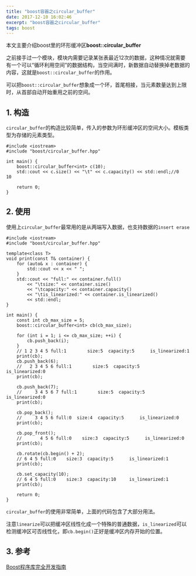 ```yaml
---
title: "boost容器之circular_buffer"
date: 2017-12-10 16:02:46
excerpt: "boost容器之circular_buffer"
tags: boost
---
```


本文主要介绍boost里的环形缓冲区**boost::circular_buffer**

之前接手过一个模块，模块内需要记录某张表最近12次的数据，这种情况就需要有一个可以“循环利用空间”的数据结构，当空间满时，新数据自动替换掉老数据的内容，这就是`boost::circular_buffer`的作用。

可以把`boost::circular_buffer`想象成一个环，首尾相接，当元素数量达到上限时，从首部自动开始重用之前的空间。

<!--more-->

## 1. 构造

`circular_buffer`的构造比较简单，传入的参数为环形缓冲区的空间大小。模板类型为存储的元素类型。

```
#include <iostream>
#include "boost/circular_buffer.hpp"

int main() {
    boost::circular_buffer<int> c(10);
    std::cout << c.size() << "\t" << c.capacity() << std::endl;//0   10

    return 0;
}
```

## 2. 使用

使用上`circular_buffer`最常用的是从两端写入数据，也支持数据的`insert erase`

```
#include <iostream>
#include "boost/circular_buffer.hpp"

template<class T>
void print(const T& container) {
    for (auto& x : container) {
        std::cout << x << " ";
    }
    std::cout << "full:" << container.full()
        << "\tsize:" << container.size()
        << "\tcapacity:" << container.capacity()
        << "\tis_linearized:" << container.is_linearized()
        << std::endl;
}

int main() {
    const int cb_max_size = 5;
    boost::circular_buffer<int> cb(cb_max_size);

    for (int i = 1; i <= cb_max_size; ++i) {
        cb.push_back(i);
    }
    // 1 2 3 4 5 full:1        size:5  capacity:5      is_linearized:1
    print(cb);
    cb.push_back(6);
    //   2 3 4 5 6 full:1        size:5  capacity:5      is_linearized:0
    print(cb);

    cb.push_back(7);
    //     3 4 5 6 7 full:1        size:5  capacity:5      is_linearized:0
    print(cb);

    cb.pop_back();
    //     3 4 5 6 full:0  size:4  capacity:5      is_linearized:0
    print(cb);

    cb.pop_front();
    //       4 5 6 full:0    size:3  capacity:5      is_linearized:0
    print(cb);

    cb.rotate(cb.begin() + 2);
    // 6 4 5 full:0    size:3  capacity:5      is_linearized:1
    print(cb);

    cb.set_capacity(10);
    // 6 4 5 full:0    size:3  capacity:10     is_linearized:1
    print(cb);

    return 0;
}
```

`circular_buffer`的使用非常简单，上面的代码包含了大部分用法。

注意`linearize`可以把缓冲区线性化成一个特殊的普通数据，`is_linearized`可以检测缓冲区可否线性化，即`cb.begin()`正好是缓冲区内存开始的位置。

## 3. 参考

[Boost程序库完全开发指南](https://book.douban.com/subject/26320630/)
